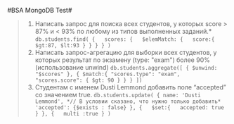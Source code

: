 #BSA MongoDB Test#
> 1. Написать запрос для поиска всех студентов, у которых score > 87% и < 93% по любому из типов выполненных заданий.*
    ```db.students.find(
        {  
           scores: {  
              $elemMatch: {  
                 score:{  
                    $gt:87,
                    $lt:93
                 }
              }
           }
        }
    )```
> 2. Написать запрос-агрегацию для выборки всех студентов, у которых результат по экзамену (type: "exam") более 90% (использование unwind)
    ```db.students.aggregate([
        {
            $unwind: "$scores"
        },
        {
            $match:{
                "scores.type": "exam",
                "scores.score": { $gt: 90 }
            }
        }
    ])```
> 3. Студентам с именем Dusti Lemmond добавить поле “accepted” со значением true.
    ```db.students.update(
        {
           name: 'Dusti Lemmond',
           *// В условии сказано, что нужно только добавить*
           'accepted': {$exists : false}
        },
        {  
           $set:{  
              accepted: true
           }
        },
        {  
           multi :true
        }
    )```
    
    
    
    
